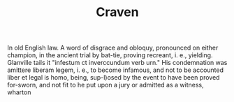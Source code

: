 ---
title: Craven
letter: C
permalink: "/definitions/bld-craven.html"
body: In old English law. A word of disgrace and obloquy, pronounced on either champion,
  in the ancient trial by bat-tie, proving recreant, i. e., yielding. Glanville tails
  it "infestum ct inverccundum verb urn." His condemnation was amittere liberam legem,
  i. e., to become infamous, and not to be accounted liber et legal is homo, being,
  sup-l)osed by the event to have been proved for-sworn, and not fit to he put upon
  a jury or admitted as a witness, wharton
published_at: '2018-07-07'
source: Black's Law Dictionary 2nd Ed (1910)
layout: post
---